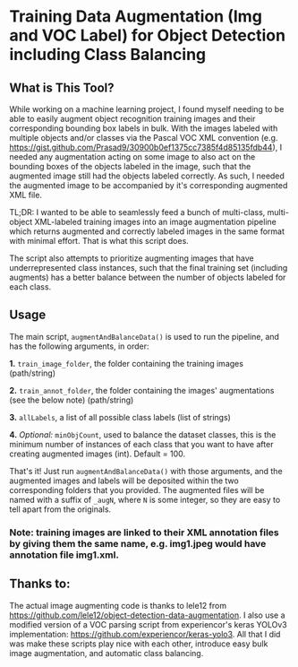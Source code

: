 # Training Data Augmentation (Img and VOC Label) for Object Detection including Class Balancing 

## What is This Tool?

While working on a machine learning project, I found myself needing to be able to easily augment object recognition training images and their corresponding bounding box labels in bulk. With the images labeled with multiple objects and/or classes via the Pascal VOC XML convention (e.g. https://gist.github.com/Prasad9/30900b0ef1375cc7385f4d85135fdb44), I needed any augmentation acting on some image to also act on the bounding boxes of the objects labeled in the image, such that the augmented image still had the objects labeled correctly. As such, I needed the augmented image to be accompanied by it's corresponding augmented XML file.

TL;DR: I wanted to be able to seamlessly feed a bunch of multi-class, multi-object XML-labeled training images into an image augmentation pipeline which returns augmented and correctly labeled images in the same format with minimal effort. That is what this script does.

The script also attempts to prioritize augmenting images that have underrepresented class instances, such that the final training set (including augments) has a better balance between the number of objects labeled for each class.

## Usage

The main script, `augmentAndBalanceData()` is used to run the pipeline, and has the following arguments, in order:
 
 **1.** `train_image_folder`, the folder containing the training images (path/string)
 
 **2.** `train_annot_folder`, the folder containing the images' augmentations (see the below note) (path/string)
 
 **3.** `allLabels`, a list of all possible class labels (list of strings)
 
 **4.** _Optional:_ `minObjCount`, used to balance the dataset classes, this is the minimum number of instances of each class that you want to have after creating augmented images (int). Default = 100.

That's it! Just run `augmentAndBalanceData()` with those arguments, and the augmented images and labels will be deposited within the two corresponding folders that you provided. The augmented files will be named with a suffix of `_augN`, where `N` is some integer, so they are easy to tell apart from the originals.

### Note: training images are linked to their XML annotation files by giving them the same name, e.g. img1.jpeg would have annotation file img1.xml.

## Thanks to:

The actual image augmenting code is thanks to lele12 from https://github.com/lele12/object-detection-data-augmentation. I also use a modified version of a VOC parsing script from experiencor's keras YOLOv3 implementation: https://github.com/experiencor/keras-yolo3. All that I did was make these scripts play nice with each other, introduce easy bulk image augmentation, and automatic class balancing.

